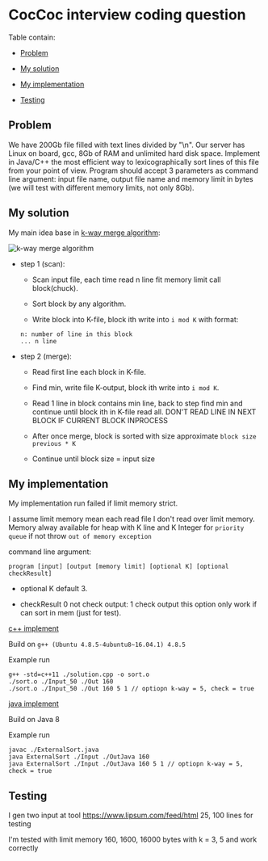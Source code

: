 # CocCoc interview coding question

Table contain:

  * [Problem](#Problem)

  * [My solution](#My-solution)

  * [My implementation](#My-implementation)

  * [Testing](#Testing)

## Problem

We have 200Gb file filled with text lines divided by "\n". Our server has Linux on board, gcc, 8Gb
of RAM and unlimited hard disk space. Implement in Java/C++ the most efficient way to lexicographically
sort lines of this file from your point of view. Program should accept 3 parameters as command line
argument: input file name, output file name and memory limit in bytes (we will test with different memory
limits, not only 8Gb).

## My solution

My main idea base in [k-way merge algorithm](https://en.wikipedia.org/wiki/K-way_merge_algorithm):

![k-way merge algorithm](https://upload.wikimedia.org/wikipedia/commons/thumb/c/c0/Tournament_tree.png/1280px-Tournament_tree.png)

* step 1 (scan):
  - Scan input file, each time read n line fit memory limit call block(chuck).

  - Sort block by any algorithm.

  - Write block into K-file, block ith write into `i mod K` with format:
  ```
  n: number of line in this block
  ... n line
  ```
* step 2 (merge):

    - Read first line each block in K-file.

    - Find min, write file K-output, block ith write into `i mod K`.

    - Read 1 line in block contains min line, back to step find min and continue until block ith in K-file read all. DON'T READ LINE IN NEXT BLOCK IF CURRENT BLOCK INPROCESS

    - After once merge, block is sorted with size approximate `block size previous * K`

    - Continue until block size = input size

## My implementation

My implementation run failed if limit memory strict.

I assume limit memory mean each read file I don't read over limit memory. Memory alway available for heap with K line and K Integer for `priority queue` if not throw `out of memory exception`

command line argument:

`program [input] [output [memory limit] [optional K] [optional checkResult]`

* optional K default 3.

* checkResult 0 not check output: 1 check output this option only work if can sort in mem (just for test).

[c++ implement](./solution.cpp)

Build on `g++ (Ubuntu 4.8.5-4ubuntu8~16.04.1) 4.8.5`

Example run

```
g++ -std=c++11 ./solution.cpp -o sort.o
./sort.o ./Input_50 ./Out 160
./sort.o ./Input_50 ./Out 160 5 1 // optiopn k-way = 5, check = true
```

[java implement](./ExternalSort.class)

Build on Java 8

Example run

```
javac ./ExternalSort.java
java ExternalSort ./Input ./OutJava 160
java ExternalSort ./Input ./OutJava 160 5 1 // optiopn k-way = 5, check = true
```

## Testing

I gen two input at tool https://www.lipsum.com/feed/html 25, 100 lines for testing

I'm tested with limit memory 160, 1600, 16000 bytes with k = 3, 5 and work correctly